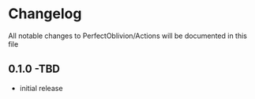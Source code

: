 # Changelog

All notable changes to PerfectOblivion/Actions will be documented in this file

## 0.1.0 -TBD

-   initial release
